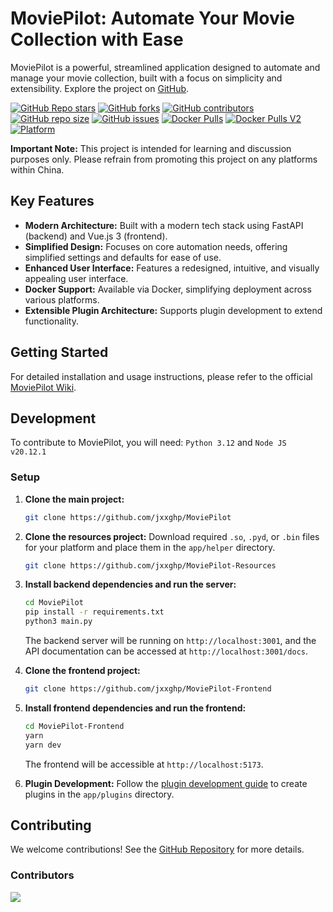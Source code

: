 # MoviePilot: Automate Your Movie Collection with Ease

MoviePilot is a powerful, streamlined application designed to automate and manage your movie collection, built with a focus on simplicity and extensibility. Explore the project on [GitHub](https://github.com/jxxghp/MoviePilot).

[![GitHub Repo stars](https://img.shields.io/github/stars/jxxghp/MoviePilot?style=for-the-badge)](https://github.com/jxxghp/MoviePilot)
[![GitHub forks](https://img.shields.io/github/forks/jxxghp/MoviePilot?style=for-the-badge)](https://github.com/jxxghp/MoviePilot)
[![GitHub contributors](https://img.shields.io/github/contributors/jxxghp/MoviePilot?style=for-the-badge)](https://github.com/jxxghp/MoviePilot)
[![GitHub repo size](https://img.shields.io/github/repo-size/jxxghp/MoviePilot?style=for-the-badge)](https://github.com/jxxghp/MoviePilot)
[![GitHub issues](https://img.shields.io/github/issues/jxxghp/MoviePilot?style=for-the-badge)](https://github.com/jxxghp/MoviePilot)
[![Docker Pulls](https://img.shields.io/docker/pulls/jxxghp/moviepilot?style=for-the-badge)](https://hub.docker.com/r/jxxghp/moviepilot)
[![Docker Pulls V2](https://img.shields.io/docker/pulls/jxxghp/moviepilot-v2?style=for-the-badge)](https://hub.docker.com/r/jxxghp/moviepilot-v2)
[![Platform](https://img.shields.io/badge/platform-Windows%20%7C%20Linux%20%7C%20Synology-blue?style=for-the-badge)](https://github.com/jxxghp/MoviePilot)

**Important Note:** This project is intended for learning and discussion purposes only. Please refrain from promoting this project on any platforms within China.

## Key Features

*   **Modern Architecture:** Built with a modern tech stack using FastAPI (backend) and Vue.js 3 (frontend).
*   **Simplified Design:** Focuses on core automation needs, offering simplified settings and defaults for ease of use.
*   **Enhanced User Interface:** Features a redesigned, intuitive, and visually appealing user interface.
*   **Docker Support:** Available via Docker, simplifying deployment across various platforms.
*   **Extensible Plugin Architecture:** Supports plugin development to extend functionality.

## Getting Started

For detailed installation and usage instructions, please refer to the official [MoviePilot Wiki](https://wiki.movie-pilot.org).

## Development

To contribute to MoviePilot, you will need: `Python 3.12` and `Node JS v20.12.1`

### Setup

1.  **Clone the main project:**

    ```bash
    git clone https://github.com/jxxghp/MoviePilot
    ```

2.  **Clone the resources project:**  Download required `.so`, `.pyd`, or `.bin` files for your platform and place them in the `app/helper` directory.

    ```bash
    git clone https://github.com/jxxghp/MoviePilot-Resources
    ```

3.  **Install backend dependencies and run the server:**

    ```bash
    cd MoviePilot
    pip install -r requirements.txt
    python3 main.py
    ```
    The backend server will be running on `http://localhost:3001`, and the API documentation can be accessed at `http://localhost:3001/docs`.

4.  **Clone the frontend project:**

    ```bash
    git clone https://github.com/jxxghp/MoviePilot-Frontend
    ```

5.  **Install frontend dependencies and run the frontend:**

    ```bash
    cd MoviePilot-Frontend
    yarn
    yarn dev
    ```
    The frontend will be accessible at `http://localhost:5173`.

6.  **Plugin Development:**  Follow the [plugin development guide](https://wiki.movie-pilot.org/zh/plugindev) to create plugins in the `app/plugins` directory.

## Contributing

We welcome contributions!  See the [GitHub Repository](https://github.com/jxxghp/MoviePilot) for more details.

### Contributors

<a href="https://github.com/jxxghp/MoviePilot/graphs/contributors">
  <img src="https://contrib.rocks/image?repo=jxxghp/MoviePilot" />
</a>